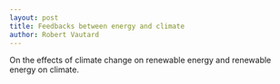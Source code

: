 ```yaml
---
layout: post
title: Feedbacks between energy and climate
author: Robert Vautard
---
```


On the effects of climate change on renewable energy and renewable energy on climate.
